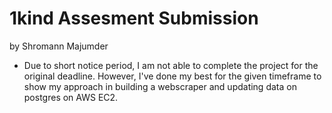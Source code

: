 # 1kind Assesment Submission
by Shromann Majumder
- Due to short notice period, I am not able to complete the project for the original deadline. However, I've done my best for the given timeframe to show my approach in building a webscraper and updating data on postgres on AWS EC2. 
